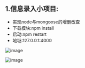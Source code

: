 ## 1.信息录入小项目:
* 实现node与mongoose的增删改查
* 下载模块:npm install
* 启动:npm restart
* 地址:127.0.0.1:4000

![image](https://github.com/a393821466/node_project/tree/xinxiluru/pic/12.JPG)

![image](https://github.com/a393821466/node_project/tree/xinxiluru/pic/13.jpg)
